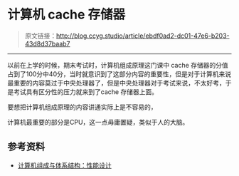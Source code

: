 # 计算机 cache 存储器

[annotation]: <id> (ebdf0ad2-dc01-47e6-b203-43d8d37baab7)
[annotation]: <status> (protect)
[annotation]: <create_time> (2019-04-22 11:46:41)
[annotation]: <category> (计算机科学)
[annotation]: <tags> (组成原理)

> 原文链接：<http://blog.ccyg.studio/article/ebdf0ad2-dc01-47e6-b203-43d8d37baab7>

---

以前在上学的时候，期末考试时，计算机组成原理这门课中 cache 存储器的分值占到了100分中40分，当时就意识到了这部分内容的重要性，但是对于计算机来说最重要的内容莫过于中央处理器了，但是中央处理器对于考试来说，不太好考，于是考试具有区分性的压力就来到了cache 存储器上面。

要想把计算机组成原理的内容讲通实际上是不容易的，

计算机最重要的部分是CPU，这一点毋庸置疑，类似于人的大脑。


## 参考资料

- [计算机组成与体系结构：性能设计](https://book.douban.com/subject/6398113/)